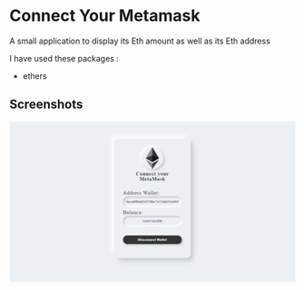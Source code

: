 # Connect Your Metamask

A small application to display its Eth amount as well as its Eth address

I have used these packages :

- ethers

## Screenshots

![Screenshot PNG](./Preview/Preview.PNG)
